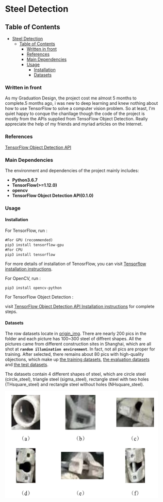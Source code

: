 # Steel Detection  

## Table of Contents  

<!-- TOC -->

- [Steel Detection](#steel-detection)
    - [Table of Contents](#table-of-contents)
        - [Written in front](#written-in-front)
        - [References](#references)
        - [Main Dependencies](#main-dependencies)
        - [Usage](#usage)
            - [Installation](#installation)
            - [Datasets](#datasets)

<!-- /TOC -->

### Written in front  

As my Graduation Design, the project cost me almost 5 months to complete.5 months ago, i was new to deep learning and knew nothing about how to use TensorFlow to solve a computer vision problem. So at least, I'm quiet happy to conque the chanllage though the code of the project is mostly from the APIs supplied from TensoFlow Object Detection. Really appreciate the help of my friends and myriad articles on the Internet.  

### References  

[TensorFlow Object Detection API](https://github.com/tensorflow/models/tree/master/research/object_detection)  

### Main Dependencies  

The environment and dependencies of the project mainly includes:  

* **Python3.6.7**  
* **TensorFlow(>=1.12.0)**  
* **opencv**  
* **TensorFlow Object Detection API(0.1.0)**  

### Usage  

#### Installation  

For TensorFlow, run :  

    #For GPU (recommended)  
    pip3 install tensorflow-gpu  
    #For CPU  
    pip3 install tensorflow  

For more details of installation of TenosrFlow, you can visit [Tensorflow installation instructions](https://www.tensorflow.org/install/).  

For OpenCV, run :  

    pip3 install opencv-python  

For TensorFlow Object Detection :  

visit [TensorFlow Object Detection API Installation instructions](https://github.com/tensorflow/models/blob/master/research/object_detection/g3doc/installation.md) for complete steps.  

#### Datasets  

The row datasets locate in [origin_img](https://github.com/JinshuChen/SteelDetection/tree/master/origin_img). There are nearly 200 pics in the folder and each picture has 100~300 steel of diffrent shapes. All the pictures came from different construction sites in Shanghai, which are all shot at **`random illumination environment`**. In fact, not all pics are proper for training. After selected, there remains about 80 pics with high-quality objections, which make up [the training datasets](https://github.com/JinshuChen/SteelDetection/tree/master/train_data), [the evaluation datasets](https://github.com/JinshuChen/SteelDetection/tree/master/eval_data) and [the test datasets](https://github.com/JinshuChen/SteelDetection/tree/master/test_data).  

The datasets contain 4 different shapes of steel, which are circle steel (circle_steel), triangle steel (sigma_steel), rectangle steel with two holes (THsquare_steel) and rectangle steel without holes (NHsquare_steel).  

<div align=center><img width="600" height="350" src="https://github.com/JinshuChen/SteelDetection/blob/master/presentation_img/D566A39B-594E-4ED0-BB01-1742F139C62A.png"/></div>
